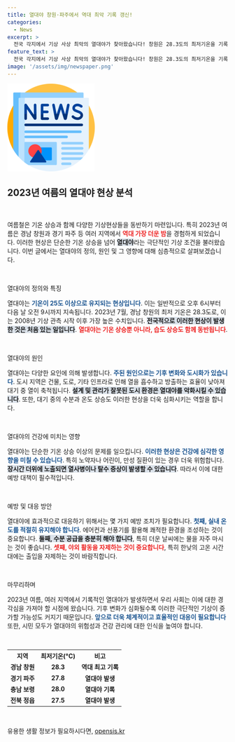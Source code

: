 ```yaml
---
title: 열대야 창원·파주에서 역대 최악 기록 갱신!
categories:
  - News
excerpt: >
  전국 각지에서 기상 사상 최악의 열대야가 찾아왔습니다! 창원은 28.3도의 최저기온을 기록하며, 그 어느 때보다 더운 여름밤을 경험했습니다. 여름밤의 열기는 계속될 예정입니다.
feature_text: >
  전국 각지에서 기상 사상 최악의 열대야가 찾아왔습니다! 창원은 28.3도의 최저기온을 기록하며, 그 어느 때보다 더운 여름밤을 경험했습니다. 여름밤의 열기는 계속될 예정입니다.
image: '/assets/img/newspaper.png'
---
```


<p><img src="/assets/img/newspaper.png" alt="kimp 속보" /></p>

<h2 data-ke-size="size26">2023년 여름의 열대야 현상 분석</h2>

<p data-ke-size="size16">&nbsp;</p>

<p>여름철은 기온 상승과 함께 다양한 기상현상들을 동반하기 마련입니다. 특히 2023년 여름은 경남 창원과 경기 파주 등 여러 지역에서 <b><span style="color: #ee2323;">역대 가장 더운 밤</span></b>을 경험하게 되었습니다. 이러한 현상은 단순한 기온 상승을 넘어 <b><span style="background-color: #21538527;">열대야</span></b>라는 극단적인 기상 조건을 불러왔습니다. 이번 글에서는 열대야의 정의, 원인 및 그 영향에 대해 심층적으로 살펴보겠습니다. </p>

<p data-ke-size="size16">&nbsp;</p>

<p>열대야의 정의와 특징</p>

<p>열대야는 <b><span style="color: #1a5490;">기온이 25도 이상으로 유지되는 현상입니다</span></b>. 이는 일반적으로 오후 6시부터 다음 날 오전 9시까지 지속됩니다. 2023년 7월, 경남 창원의 최저 기온은 28.3도로, 이는 2008년 기상 관측 시작 이후 가장 높은 수치입니다. <b><span style="background-color: #21538527;">전국적으로 이러한 현상이 발생한 것은 처음 있는 일입니다</span></b>. <b><span style="color: #ee2323;">열대야는 기온 상승뿐 아니라, 습도 상승도 함께 동반됩니다</span></b>.</p>

<p data-ke-size="size16">&nbsp;</p>

<p>열대야의 원인</p>

<p>열대야는 다양한 요인에 의해 발생합니다. <b><span style="color: #1a5490;">주된 원인으로는 기후 변화와 도시화가 있습니다</span></b>. 도시 지역은 건물, 도로, 기타 인프라로 인해 열을 흡수하고 방출하는 효율이 낮아져 대기 중 열이 축적됩니다. <b><span style="background-color: #21538527;">설계 및 관리가 잘못된 도시 환경은 열대야를 악화시킬 수 있습니다</span></b>. 또한, 대기 중의 수분과 온도 상승도 이러한 현상을 더욱 심화시키는 역할을 합니다.</p>

<p data-ke-size="size16">&nbsp;</p>

<p>열대야의 건강에 미치는 영향</p>

<p>열대야는 단순한 기온 상승 이상의 문제를 일으킵니다. <b><span style="color: #1a5490;">이러한 현상은 건강에 심각한 영향을 미칠 수 있습니다</span></b>. 특히 노약자나 어린이, 만성 질환이 있는 경우 더욱 위험합니다. <b><span style="background-color: #21538527;">장시간 더위에 노출되면 열사병이나 탈수 증상이 발생할 수 있습니다</span></b>. 따라서 이에 대한 예방 대책이 필수적입니다.</p>

<p data-ke-size="size16">&nbsp;</p>

<p>예방 및 대응 방안</p>

<p>열대야에 효과적으로 대응하기 위해서는 몇 가지 예방 조치가 필요합니다. <b><span style="color: #1a5490;">첫째, 실내 온도를 적절히 유지해야 합니다</span></b>. 에어컨과 선풍기를 활용해 쾌적한 환경을 조성하는 것이 중요합니다. <b><span style="background-color: #21538527;">둘째, 수분 공급을 충분히 해야 합니다</span></b>, 특히 더운 날씨에는 물을 자주 마시는 것이 좋습니다. <b><span style="color: #ee2323;">셋째, 야외 활동을 자제하는 것이 중요합니다</span></b>, 특히 한낮의 고온 시간대에는 출입을 자제하는 것이 바람직합니다.</p>

<p data-ke-size="size16">&nbsp;</p>

<p>마무리하며</p>

<p>2023년 여름, 여러 지역에서 기록적인 열대야가 발생하면서 우리 사회는 이에 대한 경각심을 가져야 할 시점에 왔습니다. 기후 변화가 심화될수록 이러한 극단적인 기상이 증가할 가능성도 커지기 때문입니다. <b><span style="color: #1a5490;">앞으로 더욱 체계적이고 효율적인 대응이 필요합니다</span></b> 또한, 시민 모두가 열대야의 위험성과 건강 관리에 대한 인식을 높여야 합니다.</p>

<p data-ke-size="size16">&nbsp;</p>

<table style="width:100%;">
  <tr>
    <th style="text-align: center;">지역</th>
    <th style="text-align: center;">최저기온(°C)</th>
    <th style="text-align: center;">비고</th>
  </tr>
  <tr>
    <td style="text-align: center; height: 17px;"><b>경남 창원</b></td>
    <td style="text-align: center; height: 17px;"><b>28.3</b></td>
    <td style="text-align: center; height: 17px;"><b>역대 최고 기록</b></td>
  </tr>
  <tr>
    <td style="text-align: center; height: 17px;"><b>경기 파주</b></td>
    <td style="text-align: center; height: 17px;"><b>27.8</b></td>
    <td style="text-align: center; height: 17px;"><b>열대야 발생</b></td>
  </tr>
  <tr>
    <td style="text-align: center; height: 17px;"><b>충남 보령</b></td>
    <td style="text-align: center; height: 17px;"><b>28.0</b></td>
    <td style="text-align: center; height: 17px;"><b>열대야 기록</b></td>
  </tr>
  <tr>
    <td style="text-align: center; height: 17px;"><b>전북 정읍</b></td>
    <td style="text-align: center; height: 17px;"><b>27.5</b></td>
    <td style="text-align: center; height: 17px;"><b>열대야 발생</b></td>
  </tr>
</table>

<p data-ke-size="size16">&nbsp;</p>
유용한 생활 정보가 필요하시다면, <a href="https://opensis.kr" rel="dofollow">opensis.kr</a>


